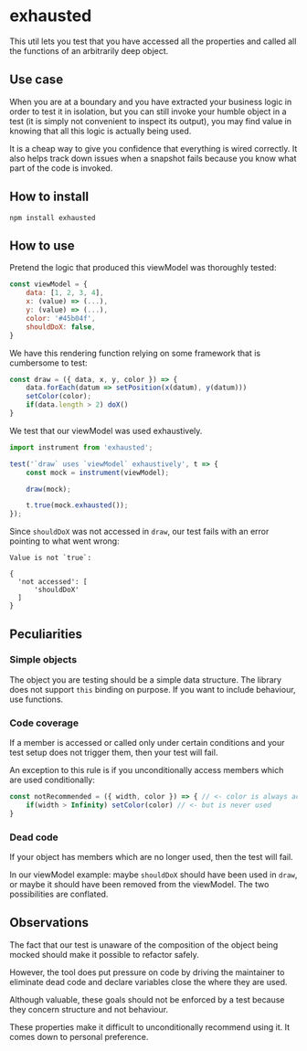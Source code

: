 # exhausted

This util lets you test that you have accessed all the properties and called all the functions of an arbitrarily deep object.

## Use case
When you are at a boundary and you have extracted your business logic in order to test it in isolation, but you can still invoke your humble object in a test (it is simply not convenient to inspect its output), you may find value in knowing that all this logic is actually being used.

It is a cheap way to give you confidence that everything is wired correctly. It also helps track down issues when a snapshot fails because you know what part of the code is invoked.

## How to install
```
npm install exhausted
```

## How to use
Pretend the logic that produced this viewModel was thoroughly tested:
```javascript
const viewModel = {
    data: [1, 2, 3, 4],
    x: (value) => (...),
    y: (value) => (...),
    color: '#45b04f',
    shouldDoX: false,
}
```
We have this rendering function relying on some framework that is cumbersome to test:
```javascript
const draw = ({ data, x, y, color }) => {
    data.forEach(datum => setPosition(x(datum), y(datum)))
    setColor(color);
    if(data.length > 2) doX()
}
```
We test that our viewModel was used exhaustively.
```javascript
import instrument from 'exhausted';

test('`draw` uses `viewModel` exhaustively', t => {
    const mock = instrument(viewModel);

    draw(mock);

    t.true(mock.exhausted());
});
```
Since `shouldDoX` was not accessed in `draw`, our test fails with an error pointing to what went wrong:
```
Value is not `true`:

{
  'not accessed': [
      'shouldDoX'
  ]
}
```

## Peculiarities

### Simple objects
The object you are testing should be a simple data structure. The library does not support `this` binding on purpose. If you want to include behaviour, use functions.

### Code coverage
If a member is accessed or called only under certain conditions and your test setup does not trigger them, then your test will fail.

An exception to this rule is if you unconditionally access members which are used conditionally:
```javascript
const notRecommended = ({ width, color }) => { // <- color is always accessed
    if(width > Infinity) setColor(color) // <- but is never used
}
```

### Dead code

If your object has members which are no longer used, then the test will fail.

In our viewModel example: maybe `shouldDoX` should have been used in `draw`, or maybe it should have been removed from the viewModel. The two possibilities are conflated.

## Observations

The fact that our test is unaware of the composition of the object being mocked should make it possible to refactor safely.

However, the tool does put pressure on code by driving the maintainer to eliminate dead code and declare variables close the where they are used.

Although valuable, these goals should not be enforced by a test because they concern structure and not behaviour.

These properties make it difficult to unconditionally recommend using it. It comes down to personal preference.